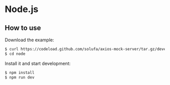 # Node.js

## How to use

Download the example:

```sh
$ curl https://codeload.github.com/solufa/axios-mock-server/tar.gz/develop | tar -xzo --no-same-permissions --strip=2 axios-mock-server-develop/examples/node
$ cd node
```

Install it and start development:

```sh
$ npm install
$ npm run dev
```
